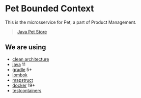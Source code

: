 # Pet Bounded Context

This is the microsservice for Pet, a part of Product Management.

> [Java Pet Store](https://www.oracle.com/technetwork/articles/javaee/petstore-137013.html)

## We are using

- [clean architecture](https://blog.cleancoder.com/uncle-bob/2012/08/13/the-clean-architecture.html)
- [java](https://www.oracle.com/technetwork/java/javase) 11
- [gradle](https://gradle.org) 5+
- [lombok](https://projectlombok.org)
- [mapstruct](https://mapstruct.org)
- [docker](https://www.docker.com) 19+
- [testcontainers](https://www.testcontainers.org)

